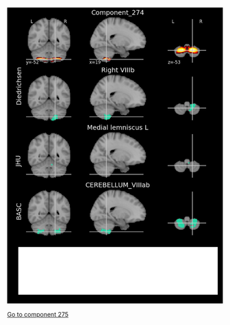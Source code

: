


![274](preliminary/274.jpg "Component 274")

[Go to component 275](https://parietal-inria.github.io/MODL_atlas/512/275 "Component 275")